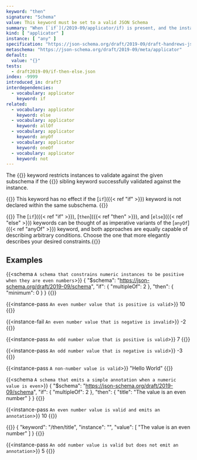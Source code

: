 ```yaml
---
keyword: "then"
signature: "Schema"
value: This keyword must be set to a valid JSON Schema
summary: "When [`if`](/2019-09/applicator/if) is present, and the instance successfully validates against its subschema, then validation succeeds if the instance also successfully validates against this keyword's subschema."
kind: [ "applicator" ]
instance: [ "any" ]
specification: "https://json-schema.org/draft/2019-09/draft-handrews-json-schema-02#rfc.section.9.2.2.2"
metaschema: "https://json-schema.org/draft/2019-09/meta/applicator"
default:
  value: "{}"
tests:
  - draft2019-09/if-then-else.json
index: -9999
introduced_in: draft7
interdependencies:
  - vocabulary: applicator
    keyword: if
related:
  - vocabulary: applicator
    keyword: else
  - vocabulary: applicator
    keyword: allOf
  - vocabulary: applicator
    keyword: anyOf
  - vocabulary: applicator
    keyword: oneOf
  - vocabulary: applicator
    keyword: not
---
```


The {{<link keyword="then" vocabulary="applicator">}} keyword restricts
instances to validate against the given subschema if the {{<link keyword="if"
vocabulary="applicator">}} sibling keyword successfully validated against the
instance.

{{<common-pitfall>}} This keyword has no effect if the [`if`]({{< ref "if" >}})
keyword is not declared within the same subschema.  {{</common-pitfall>}}

{{<best-practice>}} The [`if`]({{< ref "if" >}}), [`then`]({{< ref "then" >}}),
and [`else`]({{< ref "else" >}}) keywords can be thought of as imperative
variants of the [`anyOf`]({{< ref "anyOf" >}}) keyword, and both approaches are
equally capable of describing arbitrary conditions. Choose the one that more
elegantly describes your desired constraints.{{</best-practice>}}

## Examples

{{<schema `A schema that constrains numeric instances to be positive when they are even numbers`>}}
{
  "$schema": "https://json-schema.org/draft/2019-09/schema",
  "if": { "multipleOf": 2 },
  "then": { "minimum": 0 }
}
{{</schema>}}

{{<instance-pass `An even number value that is positive is valid`>}}
10
{{</instance-pass>}}

{{<instance-fail `An even number value that is negative is invalid`>}}
-2
{{</instance-fail>}}

{{<instance-pass `An odd number value that is positive is valid`>}}
7
{{</instance-pass>}}

{{<instance-pass `An odd number value that is negative is valid`>}}
-3
{{</instance-pass>}}

{{<instance-pass `A non-number value is valid`>}}
"Hello World"
{{</instance-pass>}}

{{<schema `A schema that emits a simple annotation when a numeric value is even`>}}
{
  "$schema": "https://json-schema.org/draft/2019-09/schema",
  "if": { "multipleOf": 2 },
  "then": { "title": "The value is an even number" }
}
{{</schema>}}

{{<instance-pass `An even number value is valid and emits an annotation`>}}
10
{{</instance-pass>}}

{{<instance-annotation>}}
{ "keyword": "/then/title", "instance": "", "value": [ "The value is an even number" ] }
{{</instance-annotation>}}

{{<instance-pass `An odd number value is valid but does not emit an annotation`>}}
5
{{</instance-pass>}}
